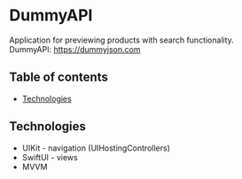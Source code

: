 # DummyAPI
Application for previewing products with search functionality.
<br>
DummyAPI: https://dummyjson.com

## Table of contents
* [Technologies](#Technologies)

## Technologies

* UIKit - navigation (UIHostingControllers)
* SwiftUI - views
* MVVM
